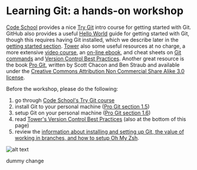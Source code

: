# Learning Git: a hands-on workshop

[Code School](https://www.codeschool.com) provides a nice [Try Git](https://www.codeschool.com/courses/try-git) intro course for getting started with Git.  GitHub also provides a useful [Hello World](https://guides.github.com/activities/hello-world/) guide for getting started with Git, though this requires having Git installed, which we describe later in the [getting started section](https://github.com/CCP-SAS/learning_git_workshop/tree/master/getting_started).  [Tower](https://www.git-tower.com/?utm_source=learn-git&utm_medium=navigation&utm_campaign=learn-git) also some useful resources at no charge, a more extensive [video course](https://www.git-tower.com/learn/git/videos#episodes), an [on-line ebook](https://www.git-tower.com/learn/git/ebook/en/command-line/introduction), and cheat sheets on [Git commands](https://www.git-tower.com/learn/content/02-cheat-sheets/01-git/git-cheat-sheet-large01.png) and [Version Control Best Practices](https://www.git-tower.com/learn/content/02-cheat-sheets/01-git/git-cheat-sheet-large02.png). Another great resource is the book [Pro Git](https://git-scm.com/book/en/v2), written by Scott Chacon and Ben Straub and available under the [Creative Commons Attribution Non Commercial Share Alike 3.0 license](http://creativecommons.org/licenses/by-nc-sa/3.0/).

Before the workshop, please do the following:

1. go through [Code School's Try Git course](https://www.codeschool.com/courses/try-git) 
2. install Git to your personal machine ([Pro Git section 1.5](https://git-scm.com/book/en/v2/Getting-Started-Installing-Git))
3. setup Git on your personal machine ([Pro Git section 1.6](https://git-scm.com/book/en/v2/Getting-Started-First-Time-Git-Setup))
4. read [Tower's Version Control Best Practices](https://www.git-tower.com/learn/content/02-cheat-sheets/01-git/git-cheat-sheet-large02.png) (also at the bottom of this page) 
3. review the [information about installing and setting up Git, the value of working in branches, and how to setup Oh My Zsh](https://github.com/CCP-SAS/learning_git_workshop/tree/master/getting_started).

![alt text](https://www.git-tower.com/learn/content/02-cheat-sheets/01-git/git-cheat-sheet-large02.png "Version Control Best Practices")

dummy change

